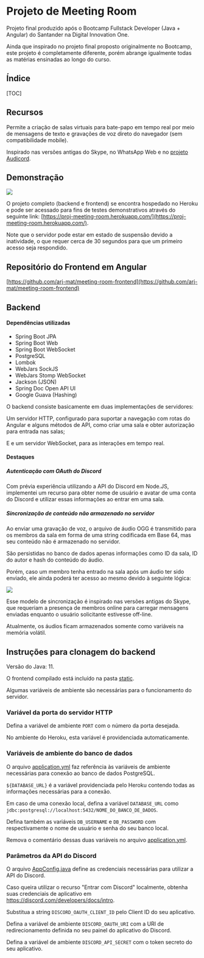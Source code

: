 # Projeto de Meeting Room

Projeto final produzido após o Bootcamp Fullstack Developer (Java + Angular) do Santander na Digital Innovation One.

Ainda que inspirado no projeto final proposto originalmente no Bootcamp, este projeto é completamente diferente, porém abrange igualmente todas as matérias ensinadas ao longo do curso.

## Índice

[TOC]



## Recursos

Permite a criação de salas virtuais para bate-papo em tempo real por meio de mensagens de texto e gravações de voz direto do navegador (sem compatibilidade mobile).

Inspirado nas versões antigas do Skype, no WhatsApp Web e no [projeto Audicord](https://github.com/arj-mat/Audicord).

## Demonstração

![](https://i.imgur.com/e6XpeBK.png)

O projeto completo (backend e frontend) se encontra hospedado no Heroku e pode ser acessado para fins de testes demonstrativos através do seguinte link: [https://proj-meeting-room.herokuapp.com/](https://proj-meeting-room.herokuapp.com/).

Note que o servidor pode estar em estado de suspensão devido a inatividade, o que requer cerca de 30 segundos para que um primeiro acesso seja respondido.

## Repositório do Frontend em Angular

[https://github.com/arj-mat/meeting-room-frontend](https://github.com/arj-mat/meeting-room-frontend)

## Backend

#### Dependências utilizadas

- Spring Boot JPA
- Spring Boot Web
- Spring Boot WebSocket
- PostgreSQL
- Lombok
- WebJars SockJS
- WebJars Stomp WebSocket
- Jackson (JSON)
- Spring Doc Open API UI
- Google Guava (Hashing)

O backend consiste basicamente em duas implementações de servidores:

Um servidor HTTP, configurado para suportar a navegação com rotas do Angular e alguns métodos de API, como criar uma sala e obter autorização para entrada nas salas;

E e um servidor WebSocket, para as interações em tempo real.

#### Destaques

##### Autenticação com OAuth do Discord

Com prévia experiência utilizando a API do Discord em Node.JS, implementei um recurso para obter nome de usuário e avatar de uma conta do Discord e utilizar essas informações ao entrar em uma sala.

##### Sincronização de conteúdo não armazenado no servidor

Ao enviar uma gravação de voz, o arquivo de áudio OGG é transmitido para os membros da sala em forma de uma string codificada em Base 64, mas seu conteúdo não é armazenado no servidor.

São persistidas no banco de dados apenas informações como ID da sala, ID do autor e hash do conteúdo do áudio.

Porém, caso um membro tenha entrado na sala após um áudio ter sido enviado, ele ainda poderá ter acesso ao mesmo devido à seguinte lógica:

![](https://i.imgur.com/n14guuM.png)

Esse modelo de sincronização é inspirado nas versões antigas do Skype, que requeriam a presença de membros online para carregar mensagens enviadas enquanto o usuário solicitante estivesse off-line.

Atualmente, os áudios ficam armazenados somente como variáveis na memória volátil.

## Instruções para clonagem do backend

Versão do Java: 11.

O frontend compilado está incluído na pasta [static](https://github.com/arj-mat/meeting-room/tree/master/src/main/resources/static).

Algumas variáveis de ambiente são necessárias para o funcionamento do servidor.

### Variável da porta do servidor HTTP

Defina a variável de ambiente `PORT` com o número da porta desejada.

No ambiente do Heroku, esta variável é providenciada automaticamente.

### Variáveis de ambiente do banco de dados

O arquivo [application.yml](https://github.com/arj-mat/meeting-room/blob/master/src/main/resources/application.yml) faz referência às variáveis de ambiente necessárias para conexão ao banco de dados PostgreSQL.

`${DATABASE_URL}` é a variável providenciada pelo Heroku contendo todas as informações necessárias para a conexão.

Em caso de uma conexão local, defina a variável `DATABASE_URL` como `jdbc:postgresql://localhost:5432/NOME_DO_BANCO_DE_DADOS`.

Defina também as variáveis `DB_USERNAME` e `DB_PASSWORD` com respectivamente o nome de usuário e senha do seu banco local. 

Remova o comentário dessas duas variáveis no arquivo [application.yml](https://github.com/arj-mat/meeting-room/blob/master/src/main/resources/application.yml).

### Parâmetros da API do Discord

O arquivo [AppConfig.java](https://github.com/arj-mat/meeting-room/blob/master/src/main/java/com/santander/meeting/meetingroom/AppConfig.java) define as credenciais necessárias para utilizar a API do Discord.

Caso queira utilizar o recurso "Entrar com Discord" localmente, obtenha suas credenciais de aplicativo em https://discord.com/developers/docs/intro.

Substitua a string `DISCORD_OAUTH_CLIENT_ID` pelo Client ID do seu aplicativo.

Defina a variável de ambiente `DISCORD_OAUTH_URI` com a URI de redirecionamento definida no seu painel do aplicativo do Discord.

Defina a variável de ambiente `DISCORD_API_SECRET` com o token secreto do seu aplicativo.